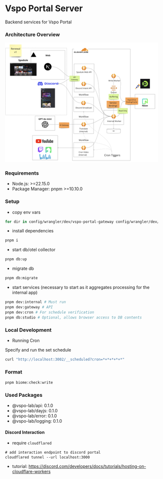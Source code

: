 # Vspo Portal Server

Backend services for Vspo Portal

### Architecture Overview
![alt text](./docs/images/architecture.png)

### Requirements

- Node.js: >=22.15.0
- Package Manager: pnpm >=10.10.0

### Setup

- copy env vars
```bash
for dir in config/wrangler/dev/vspo-portal-gateway config/wrangler/dev/vspo-portal-app config/wrangler/dev/vspo-portal-cron; do cp .dev.example.vars "$dir/.dev.vars"; done
```

- install dependencies
```bash
pnpm i
```

- start db/otel collector
```bash
pnpm db:up
```

- migrate db
```bash
pnpm db:migrate
```

- start services (necessary to start as it aggregates processing for the internal app)
```bash
pnpm dev:internal # Must run
pnpm dev:gateway # API
pnpm dev:cron # For schedule verification
pnpm db:studio # Optional, allows browser access to DB contents
```

### Local Development

- Running Cron

Specify and run the set schedule
```bash
curl "http://localhost:3002/__scheduled?cron=*+*+*+*+*"
```

### Format
```bash
pnpm biome:check:write
```

### Used Packages

- @vspo-lab/api: 0.1.0
- @vspo-lab/dayjs: 0.1.0
- @vspo-lab/error: 0.1.0
- @vspo-lab/logging: 0.1.0

#### Discord Interaction

- require `cloudflared`

```
# add interaction endpoint to discord portal
cloudflared tunnel --url localhost:3000
```

- tutorial: https://discord.com/developers/docs/tutorials/hosting-on-cloudflare-workers